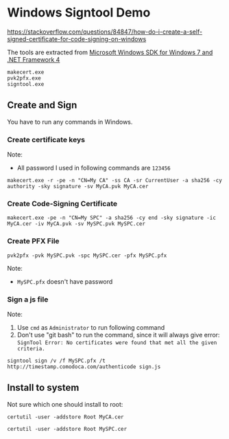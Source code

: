 Windows Signtool Demo
=====================

https://stackoverflow.com/questions/84847/how-do-i-create-a-self-signed-certificate-for-code-signing-on-windows

The tools are extracted from [Microsoft Windows SDK for Windows 7 and .NET Framework 4](https://www.microsoft.com/en-us/download/details.aspx?id=8279)

``` 
makecert.exe
pvk2pfx.exe
signtool.exe
```

## Create and Sign 

You have to run any commands in Windows.

### Create certificate keys 

Note:
- All password I used in following commands are `123456`

```
makecert.exe -r -pe -n "CN=My CA" -ss CA -sr CurrentUser -a sha256 -cy authority -sky signature -sv MyCA.pvk MyCA.cer
```

### Create Code-Signing Certificate

```
makecert.exe -pe -n "CN=My SPC" -a sha256 -cy end -sky signature -ic MyCA.cer -iv MyCA.pvk -sv MySPC.pvk MySPC.cer
```

### Create PFX File

```
pvk2pfx -pvk MySPC.pvk -spc MySPC.cer -pfx MySPC.pfx
```

Note: 
- `MySPC.pfx` doesn't have password

### Sign a js file

Note:
1. Use `cmd` as `Administrator` to run following command
2. Don't use "git bash" to run the command, since it will always give error:
    `SignTool Error: No certificates were found that met all the given criteria.`
 
```
signtool sign /v /f MySPC.pfx /t http://timestamp.comodoca.com/authenticode sign.js
```

## Install to system

Not sure which one should install to root:

```
certutil -user -addstore Root MyCA.cer
```

```
certutil -user -addstore Root MySPC.cer
```


